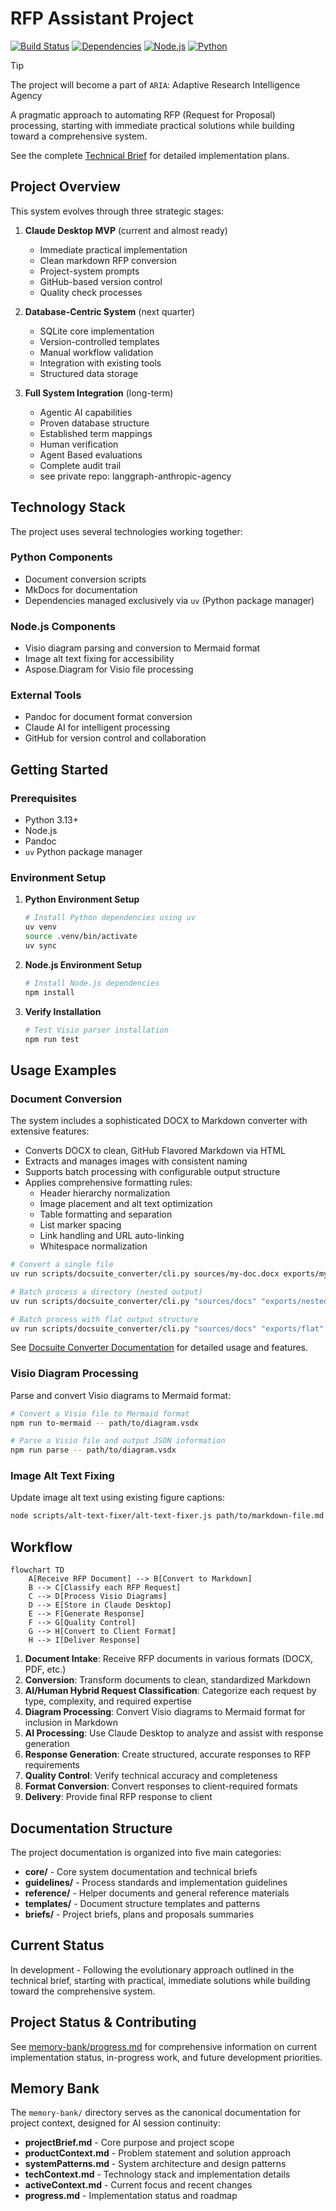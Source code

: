 # RFP Assistant Project

[![Build Status](https://img.shields.io/badge/build-passing-brightgreen)](https://github.com/shaneholloman/rfp-assistant-project/actions/workflows/rfp-test-all.yml)
[![Dependencies](https://img.shields.io/badge/dependencies-current-brightgreen)](https://github.com/shaneholloman/rfp-assistant-project/actions/workflows/dependency-audit.yml)
[![Node.js](https://img.shields.io/badge/Node.js-v22-blue)](https://nodejs.org/)
[![Python](https://img.shields.io/badge/Python-3.13%2B-blue)](https://www.python.org/)

> [!TIP]
> The project will become a part of `ARIA`: Adaptive Research Intelligence Agency

A pragmatic approach to automating RFP (Request for Proposal) processing, starting with immediate practical solutions while building toward a comprehensive system.

See the complete [Technical Brief](docs/core/technical-brief.md) for detailed implementation plans.

## Project Overview

This system evolves through three strategic stages:

1. **Claude Desktop MVP** (current and almost ready)
    - Immediate practical implementation
    - Clean markdown RFP conversion
    - Project-system prompts
    - GitHub-based version control
    - Quality check processes

2. **Database-Centric System** (next quarter)
    - SQLite core implementation
    - Version-controlled templates
    - Manual workflow validation
    - Integration with existing tools
    - Structured data storage

3. **Full System Integration** (long-term)
    - Agentic AI capabilities
    - Proven database structure
    - Established term mappings
    - Human verification
    - Agent Based evaluations
    - Complete audit trail
    - see private repo: langgraph-anthropic-agency

## Technology Stack

The project uses several technologies working together:

### Python Components

- Document conversion scripts
- MkDocs for documentation
- Dependencies managed exclusively via `uv` (Python package manager)

### Node.js Components

- Visio diagram parsing and conversion to Mermaid format
- Image alt text fixing for accessibility
- Aspose.Diagram for Visio file processing

### External Tools

- Pandoc for document format conversion
- Claude AI for intelligent processing
- GitHub for version control and collaboration

## Getting Started

### Prerequisites

- Python 3.13+
- Node.js
- Pandoc
- `uv` Python package manager

### Environment Setup

1. **Python Environment Setup**

    ```sh
    # Install Python dependencies using uv
    uv venv
    source .venv/bin/activate
    uv sync
    ```

2. **Node.js Environment Setup**

    ```sh
    # Install Node.js dependencies
    npm install
    ```

3. **Verify Installation**

    ```sh
    # Test Visio parser installation
    npm run test
    ```

## Usage Examples

### Document Conversion

The system includes a sophisticated DOCX to Markdown converter with extensive features:

- Converts DOCX to clean, GitHub Flavored Markdown via HTML
- Extracts and manages images with consistent naming
- Supports batch processing with configurable output structure
- Applies comprehensive formatting rules:
  - Header hierarchy normalization
  - Image placement and alt text optimization
  - Table formatting and separation
  - List marker spacing
  - Link handling and URL auto-linking
  - Whitespace normalization

```sh
# Convert a single file
uv run scripts/docsuite_converter/cli.py sources/my-doc.docx exports/my-doc_output

# Batch process a directory (nested output)
uv run scripts/docsuite_converter/cli.py "sources/docs" "exports/nested" --clean-first

# Batch process with flat output structure
uv run scripts/docsuite_converter/cli.py "sources/docs" "exports/flat" --clean-first --flat-output
```

See [Docsuite Converter Documentation](scripts/docsuite_converter/README.md) for detailed usage and features.

### Visio Diagram Processing

Parse and convert Visio diagrams to Mermaid format:

```sh
# Convert a Visio file to Mermaid format
npm run to-mermaid -- path/to/diagram.vsdx

# Parse a Visio file and output JSON information
npm run parse -- path/to/diagram.vsdx
```

### Image Alt Text Fixing

Update image alt text using existing figure captions:

```sh
node scripts/alt-text-fixer/alt-text-fixer.js path/to/markdown-file.md
```

## Workflow

```mermaid
flowchart TD
    A[Receive RFP Document] --> B[Convert to Markdown]
    B --> C[Classify each RFP Request]
    C --> D[Process Visio Diagrams]
    D --> E[Store in Claude Desktop]
    E --> F[Generate Response]
    F --> G[Quality Control]
    G --> H[Convert to Client Format]
    H --> I[Deliver Response]
```

1. **Document Intake**: Receive RFP documents in various formats (DOCX, PDF, etc.)
2. **Conversion**: Transform documents to clean, standardized Markdown
3. **AI/Human Hybrid Request Classification**: Categorize each request by type, complexity, and required expertise
4. **Diagram Processing**: Convert Visio diagrams to Mermaid format for inclusion in Markdown
5. **AI Processing**: Use Claude Desktop to analyze and assist with response generation
6. **Response Generation**: Create structured, accurate responses to RFP requirements
7. **Quality Control**: Verify technical accuracy and completeness
8. **Format Conversion**: Convert responses to client-required formats
9. **Delivery**: Provide final RFP response to client

## Documentation Structure

The project documentation is organized into five main categories:

- **core/** - Core system documentation and technical briefs
- **guidelines/** - Process standards and implementation guidelines
- **reference/** - Helper documents and general reference materials
- **templates/** - Document structure templates and patterns
- **briefs/** - Project briefs, plans and proposals summaries

## Current Status

In development - Following the evolutionary approach outlined in the technical brief, starting with practical, immediate solutions while building toward the comprehensive system.

## Project Status & Contributing

See [memory-bank/progress.md](memory-bank/progress.md) for comprehensive information on current implementation status, in-progress work, and future development priorities.

## Memory Bank

The `memory-bank/` directory serves as the canonical documentation for project context, designed for AI session continuity:

- **projectBrief.md** - Core purpose and project scope
- **productContext.md** - Problem statement and solution approach
- **systemPatterns.md** - System architecture and design patterns
- **techContext.md** - Technology stack and implementation details
- **activeContext.md** - Current focus and recent changes
- **progress.md** - Implementation status and roadmap

